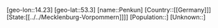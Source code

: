 ﻿---
location: [53.3,14.23]
type: City
tags:
- geo/City


SpocWebEntityId: 33293
isDeleted: false
confidential: public

---
[geo-lon::14.23]
[geo-lat::53.3]
[name::Penkun]
[Country::[[Germany]]]
[State:[[../../Mecklenburg-Vorpommern]]]]
[Population::]
[Unknown::]


